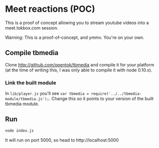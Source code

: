 # Meet reactions (POC)

This is a proof of concept allowing you to stream youtube videos into a meet.tokbox.com session.

Warning: This is a proof-of-concept, and ymmv. You're on your own.

## Compile tbmedia

Clone http://github.com/opentok/tbmedia and compile it for your platform (at the time of writing this, I
was only able to compile it with node 0.10.x).

### Link the built module

In `lib/player.js` you'll see `var tbmedia = require('../../tbmedia-module/tbmedia.js');`. Change this so it points
to your version of the built tbmedia module.


## Run

```sh
node index.js
```

It will run on port 5000, so head to http://localhost:5000 
